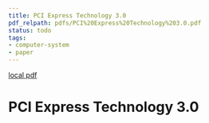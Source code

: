 ```yaml
---
title: PCI Express Technology 3.0
pdf_relpath: pdfs/PCI%20Express%20Technology%203.0.pdf
status: todo
tags:
- computer-system
- paper
---
```


[local pdf](../../../pdfs/PCI%20Express%20Technology%203.0.pdf)

# PCI Express Technology 3.0
